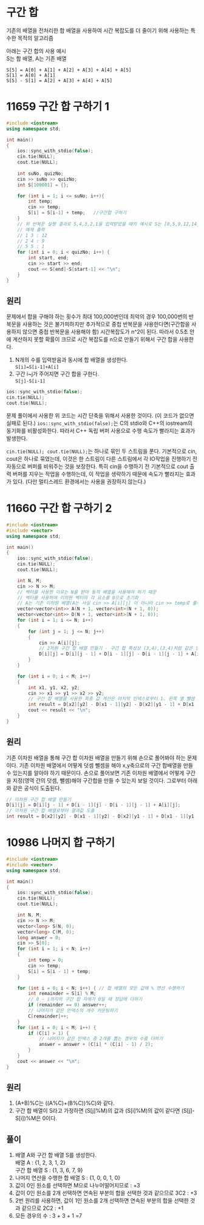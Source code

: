 구간 합
===
기존의 배열을 전처리한 합 배열을 사용하여 시간 복잡도를 더 줄이기 위해 사용하는 특수한 목적의 알고리즘

아래는 구간 합의 사용 예시  
S는 합 배열, A는 기존 배열
```
S[5] = A[0] + A[1] + A[2] + A[3] + A[4] + A[5]
S[1] = A[0] + A[1]
S[5] - S[1] = A[2] + A[3] + A[4] + A[5]
```

# 11659 구간 합 구하기 1
```c++
#include <iostream>
using namespace std;

int main()
{
	ios::sync_with_stdio(false);
	cin.tie(NULL);
	cout.tie(NULL);
    
	int suNo, quizNo;
	cin >> suNo >> quizNo;
	int S[100001] = {};

	for (int i = 1; i <= suNo; i++){
		int temp;
		cin >> temp;
		S[i] = S[i-1] + temp;	//구간합 구하기
	}
    // 위 반복문 실행 결과로 5,4,3,2,1을 입력받았을 때의 예시로 S는 [0,5,9,12,14,15]가 된다.
    // 예제 출력
    // 1 3 : 12
    // 2 4 : 9
    // 5 5 : 1
	for (int i = 0; i < quizNo; i++) {
		int start, end;
		cin >> start >> end;
		cout << S[end]-S[start-1] << "\n";
	}
}
```
## 원리
문제에서 합을 구해야 하는 횟수가 최대 100,000번인데 최악의 경우 100,000번의 반복문을 사용하는 것은 불가피하지만 추가적으로
중첩 반복문을 사용한다면(구간합을 사용하지 않으면 중첩 반복문을 사용해야 함) 시간복잡도가 n^2이 된다. 따라서 0.5초 안에 계산하지 못할 확률이 크므로 시간 복잡도를 n으로 만들기 위해서 구간 합을 사용한다.

1. N개의 수를 입력받음과 동시에 합 배열을 생성한다.  
`S[i]=S[i-1]+A[i]`
2. 구간 i~j가 주어지면 구간 합을 구한다.  
`S[j]-S[i-1]`  

```c++
ios::sync_with_stdio(false);
cin.tie(NULL);
cout.tie(NULL);
```
문제 풀이에서 사용한 위 코드는 시간 단축을 위해서 사용한 것이다. (이 코드가 없으면 실패로 된다.)
`ios::sync_with_stdio(false);`는 C의 stdio와 C++의 iostream의 동기화를 비활성화한다. 따라서 C++ 독립 버퍼 사용으로 수행 속도가 빨라지는
효과가 발생한다.  

`cin.tie(NULL); cout.tie(NULL);`는 하나로 묶인 두 스트림을 푼다. 기본적으로 cin, cout은 하나로 묶였는데, 이것은 한 스트림이 다른 스트림에서 
각 IO작업을 진행하기 전 자동으로 버퍼를 비워주는 것을 보장한다. 특히 cin을 수행하기 전 기본적으로 cout 출력 버퍼를 지우는 작업을 수행하는데, 이 작업을
생략하기 때문에 속도가 빨라지는 효과가 있다. (다만 멀티스레드 환경에서는 사용을 권장하지 않는다.)

# 11660 구간 합 구하기 2
```c++
#include <iostream>
#include <vector>
using namespace std;

int main()
{
	ios::sync_with_stdio(false);
	cin.tie(NULL);
	cout.tie(NULL);

	int N, M;
	cin >> N >> M;
    // 벡터를 사용한 이유는 N을 받아 동적 배열을 사용해야 하기 때문
    // 벡터를 사용하여 이차원 벡터의 각 요소를 0으로 초기화 
    // A는 기존 이차원 배열(A는 사실 cin >> A[i][j] 이 아니라 cin >> temp로 풀어도 아무 문제가 없다), D는 합 배열
	vector<vector<int>> A(N + 1, vector<int>(N + 1, 0));
	vector<vector<int>> D(N + 1, vector<int>(N + 1, 0));
	for (int i = 1; i <= N; i++)
	{
		for (int j = 1; j <= N; j++)
		{
			cin >> A[i][j];
			// 2차원 구간 합 배열 만들기 - 구간 합 특성상 (3,4),(3,4)처럼 같은 인덱스가 두 번 나와도 계산 가능해야 하므로 합 배열은 인덱스가 1부터 시작해야 한다.
			D[i][j] = D[i][j - 1] + D[i - 1][j] - D[i - 1][j - 1] + A[i][j];
		}
	}

	for (int i = 0; i < M; i++)
	{
		int x1, y1, x2, y2;
		cin >> x1 >> y1 >> x2 >> y2;
		// 구간 합 배열을 사용한 최종 값 계산은 마지막 인덱스로부터 1. 왼쪽 열 뺄셈 2. 상단 행 뺄셈 3. 중복 원소 더하기로 이루어진다.
		int result = D[x2][y2] - D[x1 - 1][y2] - D[x2][y1 - 1] + D[x1 - 1][y1 - 1];
		cout << result << "\n";
	}
}
```
## 원리
기존 이차원 배열을 통해 구간 합 이차원 배열을 만들기 위해 손으로 풀어봐야 하는 문제이다.
기존 이차원 배열에서 어떻게 덧셈 뺄셈을 해야 x,y축으로의 구간 합배열을 만들 수 있는지를 알아야 하기 때문이다.
손으로 풀어보면 기존 이차원 배열에서 어떻게 구간을 지정(영역 간의 덧셈, 뺄셈)해야 구간합을 만들 수 있는지 보일 것이다.
그로부터 아래와 같은 공식이 도출된다.
```c++
// 이차원 구간 합 배열 만들기
D[i][j] = D[i][j - 1] + D[i - 1][j] - D[i - 1][j - 1] + A[i][j];
// 이차원 구간 합 배열로부터 결과값 도출
int result = D[x2][y2] - D[x1 - 1][y2] - D[x2][y1 - 1] + D[x1 - 1][y1 - 1];
```

# 10986 나머지 합 구하기
```c++
#include <iostream>
#include <vector>
using namespace std;

int main()
{
	ios::sync_with_stdio(false);
	cin.tie(NULL);
	cout.tie(NULL);

	int N, M;
	cin >> N >> M;
	vector<long> S(N, 0);
	vector<long> C(M, 0);
	long answer = 0;
	cin >> S[0];
	for (int i = 1; i < N; i++)
	{
		int temp = 0;
		cin >> temp;
		S[i] = S[i - 1] + temp;
	}

	for (int i = 0; i < N; i++) { // 합 배열의 모든 값에 % 연산 수행하기
		int remainder = S[i] % M;
		// 0 ~ i까지의 구간 합 자체가 0일 때 정답에 더하기
		if (remainder == 0) answer++;
		// 나머지가 같은 인덱스의 개수 카운팅하기
		C[remainder]++;
	}
	for (int i = 0; i < M; i++) {
		if (C[i] > 1) {
			// 나머지가 같은 인덱스 중 2개를 뽑는 경우의 수를 더하기
			answer = answer + (C[i] * (C[i] - 1) / 2);
		}
	}
	cout << answer << "\n";
}

```
## 원리
1. (A+B)%C는 ((A%C)+(B%C))%C)와 같다.
2. 구간 합 배열이 S라고 가정하면 (S[j]%M)의 값과 (S[i]%M)의 값이 같다면 (S[j]-S[i])%M은 0이다.

## 풀이
1. 배열 A와 구간 합 배열 S를 생성한다.  
배열 A : {1, 2, 3, 1, 2}  
구간 합 배열 S : {1, 3, 6, 7, 9}
2. 나머지 연산을 수행한 합 배열 S : {1, 0, 0, 1, 0}
3. 값이 0인 원소를 선택하면 M으로 나누어떨어지므로 : +3
4. 값이 0인 원소를 2개 선택하면 연속된 부분의 합을 선택한 것과 같으므로 3C2 : +3
5. 2번 원리를 사용하면, 값이 1인 원소를 2개 선택하면 연속된 부분의 합을 선택한 것과 같으므로 2C2 : +1
6. 모든 경우의 수 : 3 + 3 + 1 =7

